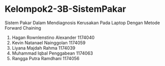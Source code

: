 # Kelompok2-3B-SistemPakar

Sistem Pakar Dalam Mendiagnosis Kerusakan Pada Laptop Dengan Metode Forward Chaining

1.	Hagan Rownlenstino Alexander    1174040
2.	Kevin Natanael Nainggolan       1174059
3.	Liyana Majdah Rahma             1174039
4.	Muhammad Iqbal Penggabean       1174063
5.	Rangga Putra Ramdhani           1174056

